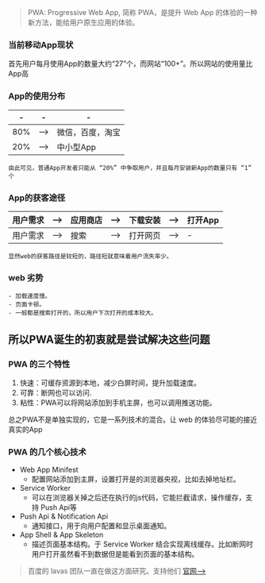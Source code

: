 > PWA: Progressive Web App, 简称 PWA，是提升 Web App 的体验的一种新方法，能给用户原生应用的体验。  

### 当前移动App现状

   首先用户每月使用App的数量大约“27”个，而网站“100+”。所以网站的使用量比App高

### App的使用分布

|-|-|-|
|-|-|-|
|80%|-->|微信，百度，淘宝|
|20%|-->|中小型App|

    由此可见，普通App开发者只能从 “20%” 中争取用户，并且每月安装新App的数量只有 “1” 个

### App的获客途径

|用户需求|-->|应用商店|-->|下载安装|-->|打开App|
|-|-|-|-|-|-|-|
|用户需求|-->|搜索|-->|打开网页|-->|-|

    显然web的获客路径是较短的，路径短就意味着用户流失率少。

### web 劣势
    - 加载速度慢。
    - 页面卡顿。
    - 一般都是搜索打开的，所以用户下次打开的成本较大。

## 所以PWA诞生的初衷就是尝试解决这些问题

### PWA 的三个特性

1. 快速：可缓存资源到本地，减少白屏时间，提升加载速度。
2. 可靠：断网也可以访问.
3. 粘性：PWA可以将网站添加到手机主屏，也可以调用推送功能。

总之PWA不是单独实现的，它是一系列技术的混合。让 web 的体验尽可能的接近真实的App

### PWA 的几个核心技术

- Web App Minifest
    - 配置网站添加到主屏，设置打开是的浏览器央视，比如去掉地址栏。
- Service Worker
    - 可以在浏览器关掉之后还在执行的js代码，它能拦截请求，操作缓存，支持 Push Api等
- Push Api & Notification Api
    - 通知接口，用于向用户配置和显示桌面通知。
- App Shell & App Skeleton
    - 描述页面基本结构。于 Service Worker 结合实现离线缓存。比如断网时用户打开虽然看不到数据但是能看到页面的基本结构。


> 百度的 lavas 团队一直在做这方面研究。支持他们 [官网-->](https://lavas.baidu.com/)
